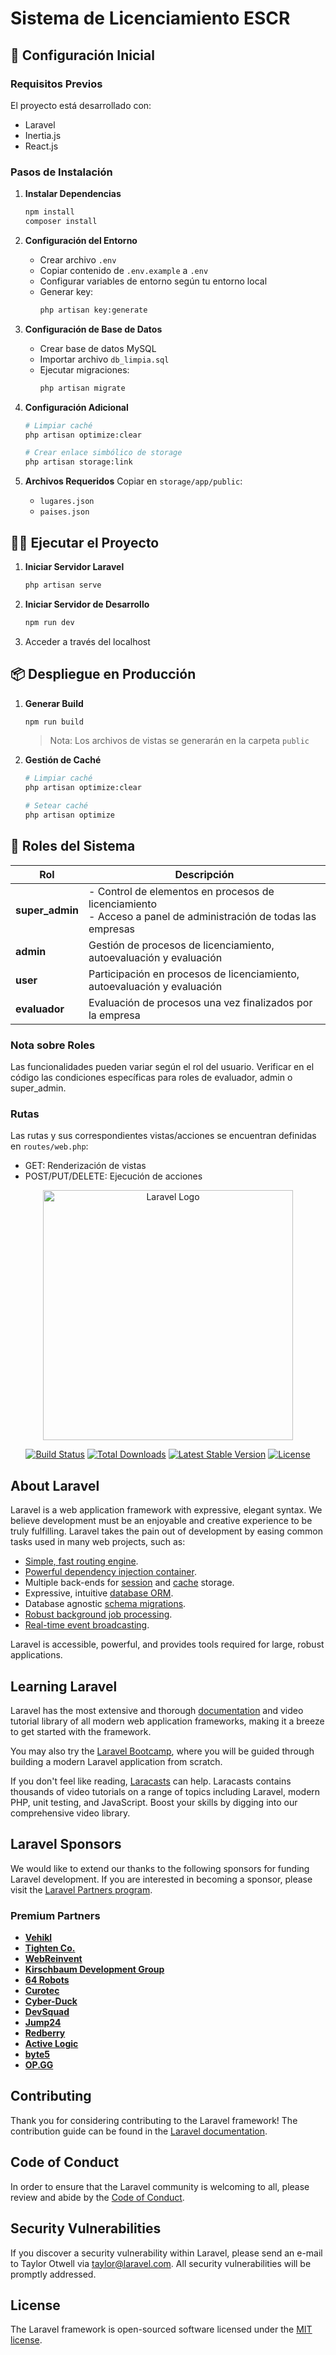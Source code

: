 # Sistema de Licenciamiento ESCR

## 🚀 Configuración Inicial

### Requisitos Previos
El proyecto está desarrollado con:
- Laravel
- Inertia.js
- React.js

### Pasos de Instalación

1. **Instalar Dependencias**
   ```bash
   npm install
   composer install
   ```

2. **Configuración del Entorno**
   - Crear archivo `.env`
   - Copiar contenido de `.env.example` a `.env`
   - Configurar variables de entorno según tu entorno local
   - Generar key:
     ```bash
     php artisan key:generate
     ```

3. **Configuración de Base de Datos**
   - Crear base de datos MySQL
   - Importar archivo `db_limpia.sql`
   - Ejecutar migraciones:
     ```bash
     php artisan migrate
     ```

4. **Configuración Adicional**
   ```bash
   # Limpiar caché
   php artisan optimize:clear

   # Crear enlace simbólico de storage
   php artisan storage:link
   ```

5. **Archivos Requeridos**
   Copiar en `storage/app/public`:
   - `lugares.json`
   - `paises.json`

## 🏃‍♂️ Ejecutar el Proyecto

1. **Iniciar Servidor Laravel**
   ```bash
   php artisan serve
   ```

2. **Iniciar Servidor de Desarrollo**
   ```bash
   npm run dev
   ```

3. Acceder a través del localhost

## 📦 Despliegue en Producción

1. **Generar Build**
   ```bash
   npm run build
   ```
   > Nota: Los archivos de vistas se generarán en la carpeta `public`

2. **Gestión de Caché**
   ```bash
   # Limpiar caché
   php artisan optimize:clear

   # Setear caché
   php artisan optimize
   ```

## 👥 Roles del Sistema

| Rol | Descripción |
|-----|-------------|
| **super_admin** | - Control de elementos en procesos de licenciamiento<br>- Acceso a panel de administración de todas las empresas |
| **admin** | Gestión de procesos de licenciamiento, autoevaluación y evaluación |
| **user** | Participación en procesos de licenciamiento, autoevaluación y evaluación |
| **evaluador** | Evaluación de procesos una vez finalizados por la empresa |

### Nota sobre Roles
Las funcionalidades pueden variar según el rol del usuario. Verificar en el código las condiciones específicas para roles de evaluador, admin o super_admin.

### Rutas
Las rutas y sus correspondientes vistas/acciones se encuentran definidas en `routes/web.php`:
- GET: Renderización de vistas
- POST/PUT/DELETE: Ejecución de acciones


<p align="center"><a href="https://laravel.com" target="_blank"><img src="https://raw.githubusercontent.com/laravel/art/master/logo-lockup/5%20SVG/2%20CMYK/1%20Full%20Color/laravel-logolockup-cmyk-red.svg" width="400" alt="Laravel Logo"></a></p>

<p align="center">
<a href="https://github.com/laravel/framework/actions"><img src="https://github.com/laravel/framework/workflows/tests/badge.svg" alt="Build Status"></a>
<a href="https://packagist.org/packages/laravel/framework"><img src="https://img.shields.io/packagist/dt/laravel/framework" alt="Total Downloads"></a>
<a href="https://packagist.org/packages/laravel/framework"><img src="https://img.shields.io/packagist/v/laravel/framework" alt="Latest Stable Version"></a>
<a href="https://packagist.org/packages/laravel/framework"><img src="https://img.shields.io/packagist/l/laravel/framework" alt="License"></a>
</p>

## About Laravel

Laravel is a web application framework with expressive, elegant syntax. We believe development must be an enjoyable and creative experience to be truly fulfilling. Laravel takes the pain out of development by easing common tasks used in many web projects, such as:

- [Simple, fast routing engine](https://laravel.com/docs/routing).
- [Powerful dependency injection container](https://laravel.com/docs/container).
- Multiple back-ends for [session](https://laravel.com/docs/session) and [cache](https://laravel.com/docs/cache) storage.
- Expressive, intuitive [database ORM](https://laravel.com/docs/eloquent).
- Database agnostic [schema migrations](https://laravel.com/docs/migrations).
- [Robust background job processing](https://laravel.com/docs/queues).
- [Real-time event broadcasting](https://laravel.com/docs/broadcasting).

Laravel is accessible, powerful, and provides tools required for large, robust applications.

## Learning Laravel

Laravel has the most extensive and thorough [documentation](https://laravel.com/docs) and video tutorial library of all modern web application frameworks, making it a breeze to get started with the framework.

You may also try the [Laravel Bootcamp](https://bootcamp.laravel.com), where you will be guided through building a modern Laravel application from scratch.

If you don't feel like reading, [Laracasts](https://laracasts.com) can help. Laracasts contains thousands of video tutorials on a range of topics including Laravel, modern PHP, unit testing, and JavaScript. Boost your skills by digging into our comprehensive video library.

## Laravel Sponsors

We would like to extend our thanks to the following sponsors for funding Laravel development. If you are interested in becoming a sponsor, please visit the [Laravel Partners program](https://partners.laravel.com).

### Premium Partners

- **[Vehikl](https://vehikl.com/)**
- **[Tighten Co.](https://tighten.co)**
- **[WebReinvent](https://webreinvent.com/)**
- **[Kirschbaum Development Group](https://kirschbaumdevelopment.com)**
- **[64 Robots](https://64robots.com)**
- **[Curotec](https://www.curotec.com/services/technologies/laravel/)**
- **[Cyber-Duck](https://cyber-duck.co.uk)**
- **[DevSquad](https://devsquad.com/hire-laravel-developers)**
- **[Jump24](https://jump24.co.uk)**
- **[Redberry](https://redberry.international/laravel/)**
- **[Active Logic](https://activelogic.com)**
- **[byte5](https://byte5.de)**
- **[OP.GG](https://op.gg)**

## Contributing

Thank you for considering contributing to the Laravel framework! The contribution guide can be found in the [Laravel documentation](https://laravel.com/docs/contributions).

## Code of Conduct

In order to ensure that the Laravel community is welcoming to all, please review and abide by the [Code of Conduct](https://laravel.com/docs/contributions#code-of-conduct).

## Security Vulnerabilities

If you discover a security vulnerability within Laravel, please send an e-mail to Taylor Otwell via [taylor@laravel.com](mailto:taylor@laravel.com). All security vulnerabilities will be promptly addressed.

## License

The Laravel framework is open-sourced software licensed under the [MIT license](https://opensource.org/licenses/MIT).
